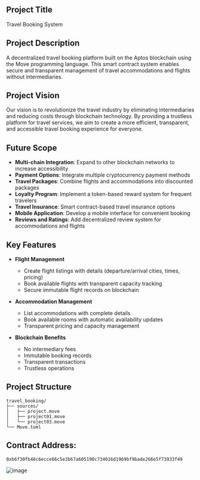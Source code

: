 ## Project Title
Travel Booking System

## Project Description
A decentralized travel booking platform built on the Aptos blockchain using the Move programming language. This smart contract system enables secure and transparent management of travel accommodations and flights without intermediaries.

## Project Vision
Our vision is to revolutionize the travel industry by eliminating intermediaries and reducing costs through blockchain technology. By providing a trustless platform for travel services, we aim to create a more efficient, transparent, and accessible travel booking experience for everyone.

## Future Scope
- **Multi-chain Integration**: Expand to other blockchain networks to increase accessibility
- **Payment Options**: Integrate multiple cryptocurrency payment methods
- **Travel Packages**: Combine flights and accommodations into discounted packages
- **Loyalty Program**: Implement a token-based reward system for frequent travelers
- **Travel Insurance**: Smart contract-based travel insurance options
- **Mobile Application**: Develop a mobile interface for convenient booking
- **Reviews and Ratings**: Add decentralized review system for accommodations and flights

## Key Features
- **Flight Management**
  - Create flight listings with details (departure/arrival cities, times, pricing)
  - Book available flights with transparent capacity tracking
  - Secure immutable flight records on blockchain

- **Accommodation Management**
  - List accommodations with complete details
  - Book available rooms with automatic availability updates
  - Transparent pricing and capacity management

- **Blockchain Benefits**
  - No intermediary fees
  - Immutable booking records
  - Transparent transactions
  - Trustless operations

## Project Structure

```
travel_booking/
├── sources/             
│   ├── project.move     
│   ├── project01.move   
│   └── project03.move   
└── Move.toml            
```
## Contract Address:
```
0xb6f30fb48c6ecce66c5e3b67a605190c734016d1969bf9bade266e5f73933f49
```
![image](https://github.com/user-attachments/assets/a5580800-1157-4f61-a951-662dd5fec39d)
